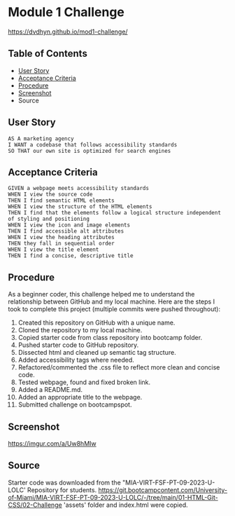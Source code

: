 # Module 1 Challenge

https://dvdhyn.github.io/mod1-challenge/

## Table of Contents
- [User Story]([url](https://github.com/dvdhyn/mod1-challenge#user-story))
- [Acceptance Criteria]([url](https://github.com/dvdhyn/mod1-challenge#acceptance-criteria))
- [Procedure]([url](https://github.com/dvdhyn/mod1-challenge#procedure))
- [Screenshot]([url](https://github.com/dvdhyn/mod1-challenge#screenshot))
- Source
## User Story

```
AS A marketing agency
I WANT a codebase that follows accessibility standards
SO THAT our own site is optimized for search engines
```

## Acceptance Criteria

```
GIVEN a webpage meets accessibility standards
WHEN I view the source code
THEN I find semantic HTML elements
WHEN I view the structure of the HTML elements
THEN I find that the elements follow a logical structure independent of styling and positioning
WHEN I view the icon and image elements
THEN I find accessible alt attributes
WHEN I view the heading attributes
THEN they fall in sequential order
WHEN I view the title element
THEN I find a concise, descriptive title
```

## Procedure

As a beginner coder, this challenge helped me to understand the relationship between GitHub and my local machine.
Here are the steps I took to complete this project (multiple commits were pushed throughout):
1. Created this repository on GitHub with a unique name.
2. Cloned the repository to my local machine.
3. Copied starter code from class repository into bootcamp folder.
4. Pushed starter code to GitHub repository.
5. Dissected html and cleaned up semantic tag structure.
6. Added accessibility tags where needed.
7. Refactored/commented the .css file to reflect more clean and concise code.
8. Tested webpage, found and fixed broken link.
9. Added a README.md.
10. Added an appropriate title to the webpage.
11. Submitted challenge on bootcampspot.

## Screenshot
https://imgur.com/a/Uw8hMIw

## Source
Starter code was downloaded from the "MIA-VIRT-FSF-PT-09-2023-U-LOLC' Repository for students.
https://git.bootcampcontent.com/University-of-Miami/MIA-VIRT-FSF-PT-09-2023-U-LOLC/-/tree/main/01-HTML-Git-CSS/02-Challenge
'assets' folder and index.html were copied.

